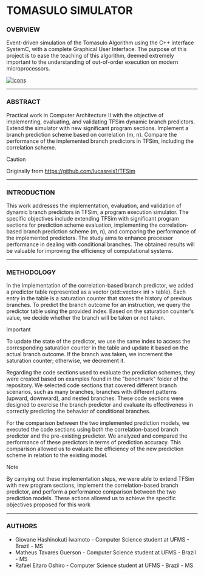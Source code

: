 # TOMASULO SIMULATOR

### **OVERVIEW**

Event-driven simulation of the Tomasulo Algorithm using the C++ interface SystemC, with a complete Graphical User Interface. The purpose of this project is to ease the teaching of this algorithm, deemed extremely important to the understanding of out-of-order execution on modern microprocessors.

[![Icons](https://skillicons.dev/icons?i=cpp,py,git&theme=dark)](https://skillicons.dev)

---

### **ABSTRACT**

Practical work in Computer Architecture II with the objective of implementing, evaluating, and validating TFSim dynamic branch predictors. Extend the simulator with new significant program sections. Implement a branch prediction scheme based on correlation (m, n). Compare the performance of the implemented branch predictors in TFSim, including the correlation scheme.

> [!CAUTION]
> Originally from https://github.com/lucasreis1/TFSim

---

### **INTRODUCTION**

This work addresses the implementation, evaluation, and validation of dynamic branch predictors in TFSim, a program execution simulator. The specific objectives include extending TFSim with significant program sections for prediction scheme evaluation, implementing the correlation-based branch prediction scheme (m, n), and comparing the performance of the implemented predictors. The study aims to enhance processor performance in dealing with conditional branches. The obtained results will be valuable for improving the efficiency of computational systems.

---

### **METHODOLOGY**

In the implementation of the correlation-based branch predictor, we added a predictor table represented as a vector (std::vector< int > table). Each entry in the table is a saturation counter that stores the history of previous branches. To predict the branch outcome for an instruction, we query the predictor table using the provided index. Based on the saturation counter's value, we decide whether the branch will be taken or not taken.

> [!IMPORTANT]
> To update the state of the predictor, we use the same index to access the corresponding saturation counter in the table and update it based on the actual branch outcome. If the branch was taken, we increment the saturation counter; otherwise, we decrement it.

Regarding the code sections used to evaluate the prediction schemes, they were created based on examples found in the "benchmark" folder of the repository. We selected code sections that covered different branch scenarios, such as many branches, branches with different patterns (upward, downward), and nested branches. These code sections were designed to exercise the branch predictor and evaluate its effectiveness in correctly predicting the behavior of conditional branches.

For the comparison between the two implemented prediction models, we executed the code sections using both the correlation-based branch predictor and the pre-existing predictor. We analyzed and compared the performance of these predictors in terms of prediction accuracy. This comparison allowed us to evaluate the efficiency of the new prediction scheme in relation to the existing model.

> [!NOTE]
> By carrying out these implementation steps, we were able to extend TFSim with new program sections, implement the correlation-based branch predictor, and perform a performance comparison between the two prediction models. These actions allowed us to achieve the specific objectives proposed for this work

---

### **AUTHORS**

- Giovane Hashinokuti Iwamoto - Computer Science student at UFMS - Brazil - MS
- Matheus Tavares Guerson - Computer Science student at UFMS - Brazil - MS
- Rafael Eitaro Oshiro - Computer Science student at UFMS - Brazil - MS
